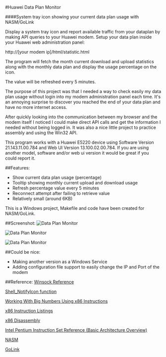 #Huawei Data Plan Monitor
 
####System tray icon showing your current data plan usage with NASM/GoLink

Display a system tray icon and report available traffic from your dataplan by making API queries to your Huawei modem. Setup your data plan inside your Huawei web administration panel:

http://[your modem ip]/html/statistic.html

The program will fetch the month current download and upload statistics along with the monthly data plan and display the usage percentage on the icon.

The value will be refreshed every 5 minutes.

The purpose of this project was that I needed a way to check easily my data plan usage without login into my modem administration panel each time. It's an annoying surprise to discover you reached the end of your data plan and have no more internet access.

After quickly looking into the communication between my browser and the modem itself I noticed I could make direct API calls and get the information I needed without being logged in. It was also a nice little project to practice assembly and using the Win32 API.

This program works with a Huawei E5220 device using Software Version 21.143.11.00.784 and Web UI Version 13.100.02.00.784. If you are using another model, software and/or web ui version it would be great if you could report it.

##Features:
* Show current data plan usage (percentage)
* Tooltip showing monthly current upload and download usage
* Refresh percentage value every 5 minutes
* Reconnect attempt after failing to retrieve value
* Relatively small (around 6KB)

This is a Windows project, Makefile and code have been created for NASM/GoLink.

##Screenshot:
![Data Plan Monitor](https://raw.githubusercontent.com/mrt-prodz/Huawei-Data-Plan-Monitor/master/screenshot1.png)

![Data Plan Monitor](https://raw.githubusercontent.com/mrt-prodz/Huawei-Data-Plan-Monitor/master/screenshot2.png)

![Data Plan Monitor](https://raw.githubusercontent.com/mrt-prodz/Huawei-Data-Plan-Monitor/master/screenshot3.png)

##Could be nice:
* Making another version as a Windows Service
* Adding configuration file support to easily change the IP and Port of the modem

##Reference:
[Winsock Reference](https://msdn.microsoft.com/en-us/library/windows/desktop/ms741416(v=vs.85).aspx)

[Shell_NotifyIcon function](https://msdn.microsoft.com/en-us/library/windows/desktop/bb762159(v=vs.85).aspx)

[Working With Big Numbers Using x86 Instructions](http://x86asm.net/articles/working-with-big-numbers-using-x86-instructions)

[x86 Instruction Listings](http://en.wikipedia.org/wiki/X86_instruction_listings)

[x86 Disassembly](http://en.wikibooks.org/wiki/X86_Disassembly)

[Intel Pentium Instruction Set Reference (Basic Architecture Overview)](http://faydoc.tripod.com/cpu/)

[NASM](http://www.nasm.us/)

[GoLink](http://www.godevtool.com/)